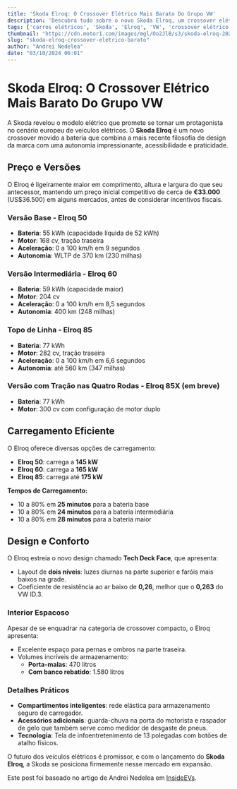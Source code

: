 ```yaml
---
title: 'Skoda Elroq: O Crossover Elétrico Mais Barato Do Grupo VW'
description: 'Descubra tudo sobre o novo Skoda Elroq, um crossover elétrico acessível que promete impactar o mercado europeu.'
tags: ['carros elétricos', 'Skoda', 'Elroq', 'VW', 'crossover elétrico']
thumbnail: "https://cdn.motor1.com/images/mgl/Oo2JlB/s3/skoda-elroq-2024.jpg"
slug: "skoda-elroq-crossover-eletrico-barato"
author: "Andrei Nedelea"
date: "03/10/2024 06:01"
---
```


# Skoda Elroq: O Crossover Elétrico Mais Barato Do Grupo VW

A Skoda revelou o modelo elétrico que promete se tornar um protagonista no cenário europeu de veículos elétricos. O **Skoda Elroq** é um novo crossover movido a bateria que combina a mais recente filosofia de design da marca com uma autonomia impressionante, acessibilidade e praticidade.

## Preço e Versões
O Elroq é ligeiramente maior em comprimento, altura e largura do que seu antecessor, mantendo um preço inicial competitivo de cerca de **€33.000** (US$36.500) em alguns mercados, antes de considerar incentivos fiscais.
  
### Versão Base - Elroq 50
- **Bateria**: 55 kWh (capacidade líquida de 52 kWh)
- **Motor**: 168 cv, tração traseira
- **Aceleração**: 0 a 100 km/h em 9 segundos
- **Autonomia**: WLTP de 370 km (230 milhas)

### Versão Intermediária - Elroq 60
- **Bateria**: 59 kWh (capacidade maior)
- **Motor**: 204 cv
- **Aceleração**: 0 a 100 km/h em 8,5 segundos
- **Autonomia**: 400 km (248 milhas)

### Topo de Linha - Elroq 85
- **Bateria**: 77 kWh
- **Motor**: 282 cv, tração traseira
- **Aceleração**: 0 a 100 km/h em 6,6 segundos
- **Autonomia**: até 560 km (347 milhas)

### Versão com Tração nas Quatro Rodas - Elroq 85X (em breve)
- **Bateria**: 77 kWh
- **Motor**: 300 cv com configuração de motor duplo

## Carregamento Eficiente
O Elroq oferece diversas opções de carregamento:
- **Elroq 50**: carrega a **145 kW**
- **Elroq 60**: carrega a **165 kW**
- **Elroq 85**: carrega até **175 kW**

**Tempos de Carregamento:**  
- 10 a 80% em **25 minutos** para a bateria base  
- 10 a 80% em **24 minutos** para a bateria intermediária  
- 10 a 80% em **28 minutos** para a bateria maior

## Design e Conforto
O Elroq estreia o novo design chamado **Tech Deck Face**, que apresenta:
- Layout de **dois níveis**: luzes diurnas na parte superior e faróis mais baixos na grade.
- Coeficiente de resistência ao ar baixo de **0,26**, melhor que o **0,263** do VW ID.3.

### Interior Espacoso
Apesar de se enquadrar na categoria de crossover compacto, o Elroq apresenta:
- Excelente espaço para pernas e ombros na parte traseira.
- Volumes incríveis de armazenamento:
  - **Porta-malas**: 470 litros
  - **Com banco rebatido**: 1.580 litros

### Detalhes Práticos
- **Compartimentos inteligentes**: rede elástica para armazenamento seguro de carregador.
- **Acessórios adicionais**: guarda-chuva na porta do motorista e raspador de gelo que também serve como medidor de desgaste de pneus.
- **Tecnologia**: Tela de infoentretenimento de 13 polegadas com botões de atalho físicos.

O futuro dos veículos elétricos é promissor, e com o lançamento do **Skoda Elroq**, a Skoda se posiciona firmemente nesse mercado em expansão.

Este post foi baseado no artigo de Andrei Nedelea em [InsideEVs](https://insideevs.com/news/735860/skoda-elroq-electric-crossover-revealed/).